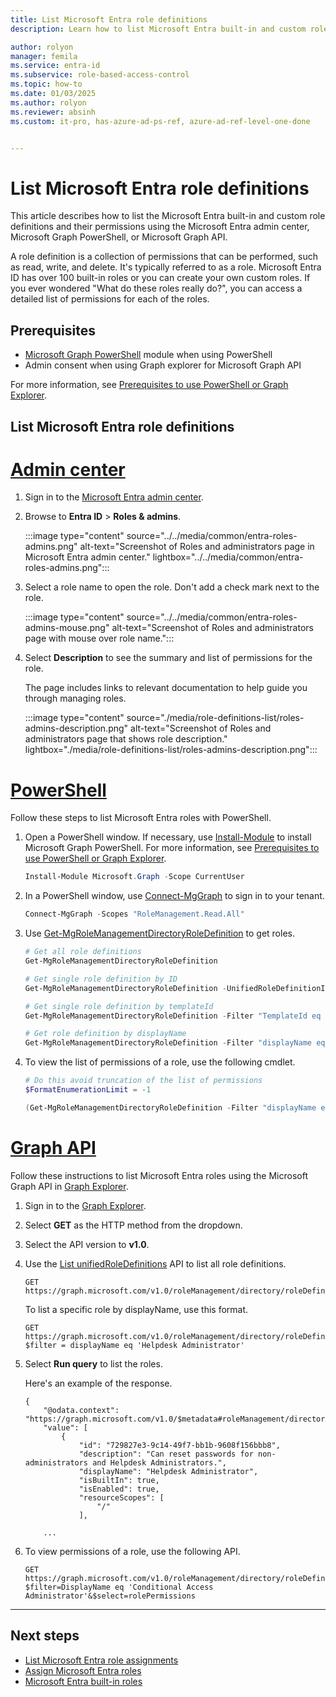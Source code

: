```yaml
---
title: List Microsoft Entra role definitions
description: Learn how to list Microsoft Entra built-in and custom role definitions and their permissions using the Microsoft Entra admin center, Microsoft Graph PowerShell, or Microsoft Graph API.

author: rolyon
manager: femila
ms.service: entra-id
ms.subservice: role-based-access-control
ms.topic: how-to
ms.date: 01/03/2025
ms.author: rolyon
ms.reviewer: absinh
ms.custom: it-pro, has-azure-ad-ps-ref, azure-ad-ref-level-one-done


---
```

# List Microsoft Entra role definitions

This article describes how to list the Microsoft Entra built-in and custom role definitions and their permissions using the Microsoft Entra admin center, Microsoft Graph PowerShell, or Microsoft Graph API.

A role definition is a collection of permissions that can be performed, such as read, write, and delete. It's typically referred to as a role. Microsoft Entra ID has over 100 built-in roles or you can create your own custom roles. If you ever wondered "What do these roles really do?", you can access a detailed list of permissions for each of the roles.

## Prerequisites

- [Microsoft Graph PowerShell](/powershell/microsoftgraph/installation) module when using PowerShell
- Admin consent when using Graph explorer for Microsoft Graph API

For more information, see [Prerequisites to use PowerShell or Graph Explorer](prerequisites.md).

## List Microsoft Entra role definitions

# [Admin center](#tab/admin-center)


1. Sign in to the [Microsoft Entra admin center](https://entra.microsoft.com).

1. Browse to **Entra ID** > **Roles & admins**.

    :::image type="content" source="../../media/common/entra-roles-admins.png" alt-text="Screenshot of Roles and administrators page in Microsoft Entra admin center." lightbox="../../media/common/entra-roles-admins.png":::

1. Select a role name to open the role. Don't add a check mark next to the role.

    :::image type="content" source="../../media/common/entra-roles-admins-mouse.png" alt-text="Screenshot of Roles and administrators page with mouse over role name.":::

1. Select **Description** to see the summary and list of permissions for the role.

    The page includes links to relevant documentation to help guide you through managing roles.

    :::image type="content" source="./media/role-definitions-list/roles-admins-description.png" alt-text="Screenshot of Roles and administrators page that shows role description." lightbox="./media/role-definitions-list/roles-admins-description.png":::

# [PowerShell](#tab/ms-powershell)

Follow these steps to list Microsoft Entra roles with PowerShell.

1. Open a PowerShell window. If necessary, use [Install-Module](/powershell/module/powershellget/install-module) to install Microsoft Graph PowerShell. For more information, see [Prerequisites to use PowerShell or Graph Explorer](prerequisites.md).

    ```powershell
    Install-Module Microsoft.Graph -Scope CurrentUser
    ```

2. In a PowerShell window, use [Connect-MgGraph](/powershell/microsoftgraph/authentication-commands#using-connect-mggraph) to sign in to your tenant.

    ```powershell
    Connect-MgGraph -Scopes "RoleManagement.Read.All"
    ```

3. Use [Get-MgRoleManagementDirectoryRoleDefinition](/powershell/module/microsoft.graph.identity.governance/get-mgrolemanagementdirectoryroledefinition) to get roles.

    ```powershell
    # Get all role definitions
    Get-MgRoleManagementDirectoryRoleDefinition
    
    # Get single role definition by ID
    Get-MgRoleManagementDirectoryRoleDefinition -UnifiedRoleDefinitionId 00000000-0000-0000-0000-000000000000
    
    # Get single role definition by templateId
    Get-MgRoleManagementDirectoryRoleDefinition -Filter "TemplateId eq 'c4e39bd9-1100-46d3-8c65-fb160da0071f'"

    # Get role definition by displayName
    Get-MgRoleManagementDirectoryRoleDefinition -Filter "displayName eq 'Helpdesk Administrator'"
    ```

4. To view the list of permissions of a role, use the following cmdlet.

    ```powershell
    # Do this avoid truncation of the list of permissions
    $FormatEnumerationLimit = -1
    
    (Get-MgRoleManagementDirectoryRoleDefinition -Filter "displayName eq 'Conditional Access Administrator'").RolePermissions | Format-list
    ```

# [Graph API](#tab/ms-graph)

Follow these instructions to list Microsoft Entra roles using the Microsoft Graph API in [Graph Explorer](https://aka.ms/ge).

1. Sign in to the [Graph Explorer](https://aka.ms/ge).

1. Select **GET** as the HTTP method from the dropdown. 

1. Select the API version to **v1.0**.

1. Use the [List unifiedRoleDefinitions](/graph/api/rbacapplication-list-roledefinitions) API to list all role definitions.

    ```http
    GET https://graph.microsoft.com/v1.0/roleManagement/directory/roleDefinitions
    ```

    To list a specific role by displayName, use this format.

    ```http
    GET https://graph.microsoft.com/v1.0/roleManagement/directory/roleDefinitions?$filter = displayName eq 'Helpdesk Administrator'
    ```

1. Select **Run query** to list the roles.

    Here's an example of the response.

    ```http
    {
        "@odata.context": "https://graph.microsoft.com/v1.0/$metadata#roleManagement/directory/roleDefinitions",
        "value": [
            {
                "id": "729827e3-9c14-49f7-bb1b-9608f156bbb8",
                "description": "Can reset passwords for non-administrators and Helpdesk Administrators.",
                "displayName": "Helpdesk Administrator",
                "isBuiltIn": true,
                "isEnabled": true,
                "resourceScopes": [
                    "/"
                ],
    
        ...
    
    ```
    
1. To view permissions of a role, use the following API.

   ```http
   GET https://graph.microsoft.com/v1.0/roleManagement/directory/roleDefinitions?$filter=DisplayName eq 'Conditional Access Administrator'&$select=rolePermissions
   ```

---

## Next steps

* [List Microsoft Entra role assignments](view-assignments.md)
* [Assign Microsoft Entra roles](manage-roles-portal.md)
* [Microsoft Entra built-in roles](permissions-reference.md)
